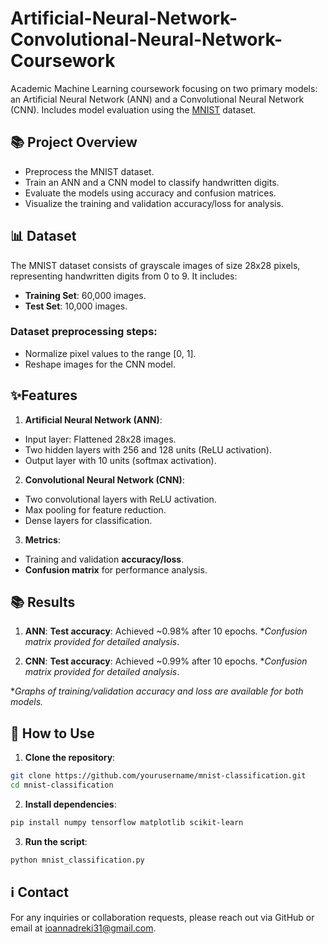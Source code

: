 # Artificial-Neural-Network-Convolutional-Neural-Network-Coursework
Academic Machine Learning coursework focusing on two primary models: an Artificial Neural Network (ANN) and a Convolutional Neural Network (CNN). Includes model evaluation using the [MNIST](https://www.tensorflow.org/datasets/catalog/mnist) dataset. 

## 📚 Project Overview
- Preprocess the MNIST dataset.
- Train an ANN and a CNN model to classify handwritten digits.
- Evaluate the models using accuracy and confusion matrices.
- Visualize the training and validation accuracy/loss for analysis.

## 📊 Dataset
The MNIST dataset consists of grayscale images of size 28x28 pixels, representing handwritten digits from 0 to 9. It includes:

- **Training Set**: 60,000 images.
- **Test Set**: 10,000 images.

### Dataset preprocessing steps:
- Normalize pixel values to the range [0, 1].
- Reshape images for the CNN model.

## ✨Features
1. **Artificial Neural Network (ANN)**:
- Input layer: Flattened 28x28 images.
- Two hidden layers with 256 and 128 units (ReLU activation).
- Output layer with 10 units (softmax activation).

2. **Convolutional Neural Network (CNN)**:
- Two convolutional layers with ReLU activation.
- Max pooling for feature reduction.
- Dense layers for classification.

3. **Metrics**:
- Training and validation **accuracy/loss**.
- **Confusion matrix** for performance analysis.

## 📚 Results
1. **ANN**:
**Test accuracy**: Achieved ~0.98% after 10 epochs.
**Confusion matrix provided for detailed analysis*.

2. **CNN**:
**Test accuracy**: Achieved ~0.99% after 10 epochs.
**Confusion matrix provided for detailed analysis*.

**Graphs of training/validation accuracy and loss are available for both models.*

## 🚀 How to Use
1. **Clone the repository**:
```bash
git clone https://github.com/yourusername/mnist-classification.git
cd mnist-classification
```
2. **Install dependencies**:
```bash
pip install numpy tensorflow matplotlib scikit-learn
```
3. **Run the script**:
```bash
python mnist_classification.py
```
## ℹ️ Contact
For any inquiries or collaboration requests, please reach out via GitHub or email at ioannadreki31@gmail.com.
